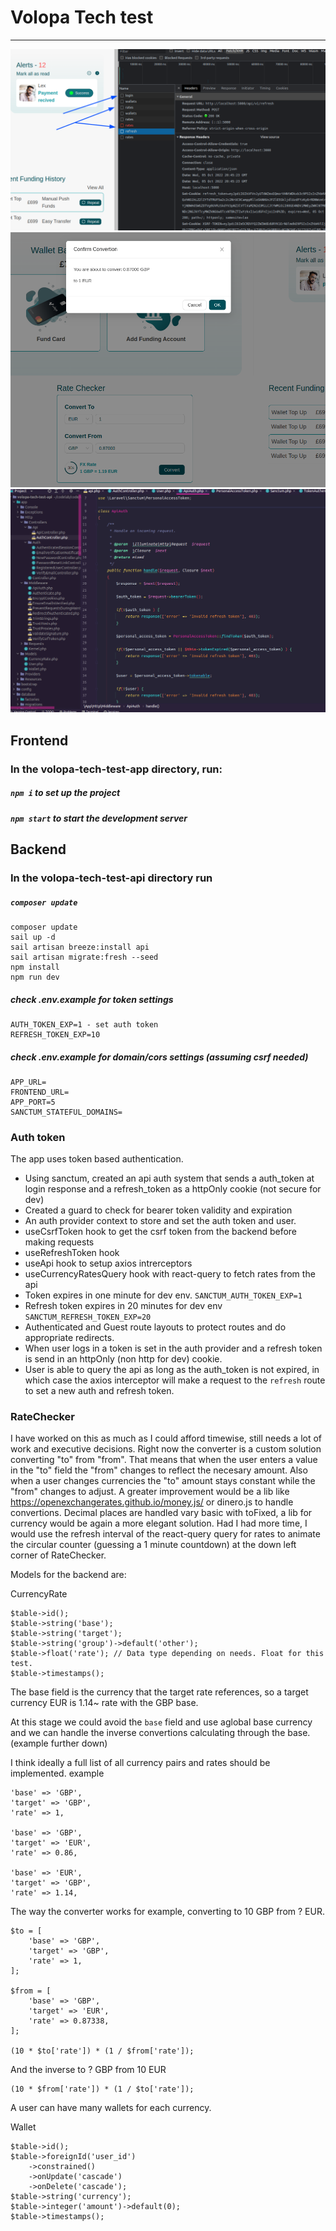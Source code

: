 # Volopa Tech test
---
![Alt text](screenshots/volopa-img-001.png?raw=true "Screenshot 1")
![Alt text](screenshots/volopa-img-002.png?raw=true "Screenshot 2")
![Alt text](screenshots/volopa-img-003.png?raw=true "Screenshot 3")
## Frontend
### In the volopa-tech-test-app directory, run:
##### `npm i` to set up the project
##### `npm start` to start the development server

## Backend
### In the volopa-tech-test-api directory run
##### `composer update`
```
composer update
sail up -d
sail artisan breeze:install api
sail artisan migrate:fresh --seed
npm install
npm run dev
```
##### check .env.example for token settings
```
AUTH_TOKEN_EXP=1 - set auth token 
REFRESH_TOKEN_EXP=10
```

##### check .env.example for domain/cors settings (assuming csrf needed)
```
APP_URL=
FRONTEND_URL=
APP_PORT=5
SANCTUM_STATEFUL_DOMAINS=
```

### Auth token
The app uses token based authentication.
- Using sanctum, created an api auth system that sends a auth_token at login response and a refresh_token as a httpOnly cookie (not secure for dev) 
- Created a guard to check for bearer token validity and expiration
- An auth provider context to store and set the auth token and user.
- useCsrfToken hook to get the csrf token from the backend before making requests
- useRefreshToken hook
- useApi hook to setup axios intrerceptors
- useCurrencyRatesQuery hook with react-query to fetch rates from the api
- Token expires in one minute for dev env. `SANCTUM_AUTH_TOKEN_EXP=1`
- Refresh token expires in 20 minutes for dev env `SANCTUM_REFRESH_TOKEN_EXP=20`
- Authenticated and Guest route layouts to protect routes and do appropriate redirects.
- When user logs in a token is set in the auth provider and a refresh token is send in an httpOnly (non http for dev) cookie.
- User is able to query the api as long as the auth_token is not expired, in which case the axios interceptor will make a request to the `refresh` route to set a new auth and refresh token. 

### RateChecker
I have worked on this as much as I could afford timewise, still needs a lot of work and executive decisions.
Right now the converter is a custom solution converting "to" from "from".
That means that when the user enters a value in the "to" field the "from" changes to reflect the necesary amount.
Also when a user changes currencies the "to" amount stays constant while the "from" changes to adjust.
A greater improvement would be a lib like https://openexchangerates.github.io/money.js/ or dinero.js to handle convertions.
Decimal places are handled vary basic with toFixed, a lib for currency would be again a more elegant solution.
Had I had more time, I would use the refresh interval of the react-query query for rates 
to animate the circular counter (guessing a 1 minute countdown) at the down left corner of RateChecker.

Models for the backend are:

CurrencyRate
```
$table->id();
$table->string('base');
$table->string('target');
$table->string('group')->default('other');
$table->float('rate'); // Data type depending on needs. Float for this test.
$table->timestamps();
```

The base field is the currency that the target rate references, so 
a target currency EUR is 1.14~ rate with the GBP base.

At this stage we could avoid the `base` field and use aglobal base currency and we can handle the inverse convertions calculating through the base. (example further down)

I think ideally a full list of all currency pairs and rates should be implemented.
example
```
'base' => 'GBP',
'target' => 'GBP',
'rate' => 1,

'base' => 'GBP',
'target' => 'EUR',
'rate' => 0.86,

'base' => 'EUR',
'target' => 'GBP',
'rate' => 1.14,
```

The way the converter works for example, converting to 10 GBP from ? EUR.
```
$to = [
    'base' => 'GBP',
    'target' => 'GBP',
    'rate' => 1,
];

$from = [
    'base' => 'GBP',
    'target' => 'EUR',
    'rate' => 0.87338,
];

(10 * $to['rate']) * (1 / $from['rate']);
```

And the inverse to ? GBP from 10 EUR
```
(10 * $from['rate']) * (1 / $to['rate']);
```

A user can have many wallets for each currency.

Wallet
```
$table->id();
$table->foreignId('user_id')
    ->constrained()
    ->onUpdate('cascade')
    ->onDelete('cascade');
$table->string('currency');
$table->integer('amount')->default(0);
$table->timestamps();
```